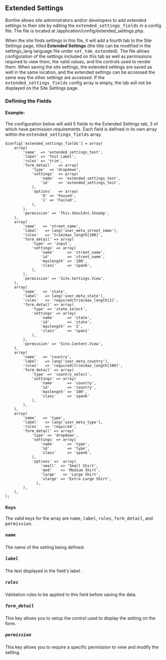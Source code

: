 ## Extended Settings

Bonfire allows site administrators and/or developers to add extended settings to their site by editing the <tt>extended_settings_fields</tt> in a config file.
The file is located at /application/config/extended_settings.php.

When the site finds settings in this file, it will add a fourth tab to the Site Settings page, titled <b>Extended Settings</b> (the title can be modified in the settings_lang language file under <tt>set_tab_extended</tt>).
The file allows configuration of the settings included on this tab as well as permissions required to view them, the valid values, and the controls used to render them.
When saving the site settings, the extended settings are saved as well in the same location, and the extended settings can be accessed the same way the other settings are accessed.
If the <tt>extended_settings_fields</tt> config array is empty, the tab will not be displayed on the Site Settings page.

### Defining the Fields

#### Example:

The configuration below will add 5 fields to the Extended Settings tab, 3 of which have permission requirements.
Each field is defined in its own array within the <tt>extended_settings_fields</tt> array.

    $config['extended_settings_fields'] = array(
        array(
            'name'	=> 'extended_settings_test',
            'label'	=> 'Test Label',
            'rules'	=> 'trim',
            'form_detail'	=> array(
                'type'	=> 'dropdown',
                'settings'	=> array(
                    'name'	=> 'extended_settings_test',
                    'id'	=> 'extended_settings_test',
                ),
                'options'	=> array(
                    '0'	=> 'Passed',
                    '1'	=> 'Failed',
                ),
            ),
            'permission' => 'This.Shouldnt.ShowUp',
        ),
        array(
            'name'   => 'street_name',
            'label'   => lang('user_meta_street_name'),
            'rules'   => 'trim|max_length[100]',
            'form_detail' => array(
                'type' => 'input',
                'settings' => array(
                    'name'		=> 'street_name',
                    'id'		=> 'street_name',
                    'maxlength'	=> '100',
                    'class'		=> 'span6',
                ),
            ),
            'permission' => 'Site.Settings.View',
        ),
        array(
            'name'   => 'state',
            'label'   => lang('user_meta_state'),
            'rules'   => 'required|trim|max_length[2]',
            'form_detail' => array(
                'type' => 'state_select',
                'settings' => array(
                    'name'		=> 'state',
                    'id'		=> 'state',
                    'maxlength'	=> '2',
                    'class'		=> 'span1'
                ),
            ),
            'permission' => 'Site.Content.View',
        ),
        array(
            'name'   => 'country',
            'label'   => lang('user_meta_country'),
            'rules'   => 'required|trim|max_length[100]',
            'form_detail' => array(
                'type' => 'country_select',
                'settings' => array(
                    'name'		=> 'country',
                    'id'		=> 'country',
                    'maxlength'	=> '100',
                    'class'		=> 'span6'
                ),
            ),
        ),
        array(
            'name'   => 'type',
            'label'   => lang('user_meta_type'),
            'rules'   => 'required',
            'form_detail' => array(
                'type' => 'dropdown',
                'settings' => array(
                    'name'		=> 'type',
                    'id'		=> 'type',
                    'class'		=> 'span6',
                ),
                'options' =>  array(
                    'small'  => 'Small Shirt',
                    'med'    => 'Medium Shirt',
                    'large'   => 'Large Shirt',
                    'xlarge' => 'Extra Large Shirt',
                  ),
            ),
        ),
    );

#### Keys

The valid keys for the array are <tt>name</tt>, <tt>label</tt>, <tt>rules</tt>, <tt>form_detail</tt>, and <tt>permission</tt>.

##### <tt>name</tt>

The name of the setting being defined.

##### <tt>label</tt>

The text displayed in the field's label .

##### <tt>rules</tt>

Validation rules to be applied to this field before saving the data.

##### <tt>form_detail</tt>

This key allows you to setup the control used to display the setting on the form.

##### <tt>permission</tt>

This key allows you to require a specific permission to view and modify the setting.